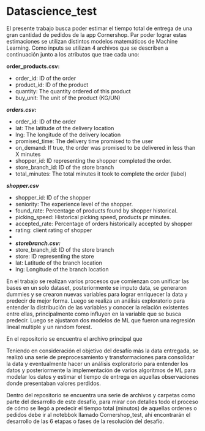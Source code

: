 # Datascience_test

El presente trabajo busca poder estimar el tiempo total de entrega de una gran cantidad de pedidos de la app Cornershop. Par poder lograr estas estimaciones se utilizan distintos modelos matemáticos de Machine Learning. Como inputs se utilizan 4 archivos que se describen a continuación junto a los atributos que trae cada uno:

**order_products.csv:**
- order_id: ID of the order
- product_id: ID of the product
- quantity: The quantity ordered of this product
- buy_unit: The unit of the product (KG/UN)

***orders.csv:***
- order_id: ID of the order
- lat: The latitude of the delivery location
- lng: The longitude of the delivery location
- promised_time: The delivery time promised to the user
- on_demand: If true, the order was promised to be delivered in less than X minutes
- shopper_id: ID representing the shopper completed the order.
- store_branch_id: ID of the store branch
- total_minutes: The total minutes it took to complete the order (label)

***shopper.csv***
- shopper_id: ID of the shopper
- seniority: The experience level of the shopper.
- found_rate: Percentage of products found by shopper historical.
- picking_speed: Historical picking speed, products pr minutes.
- accepted_rate: Percentage of orders historically accepted by shopper
- rating: client rating of shopper
- 
- ***storebranch.csv:***
- store_branch_id: ID of the store branch
- store: ID representing the store
- lat: Latitude of the branch location
- lng: Longitude of the branch location

En el trabajo se realizan varios procesos que comienzan con unificar las bases en un solo dataset, posteriormente se imputo data, se generaron dummies y se crearon nuevas variables para lograr enriquecer la data y predecir de mejor forma. Luego  se realiza un análisis exploratorio para entender la distribución de las variables y conocer la relación existentes entre ellas, principalmente como influyen en la variable que se busca predecir. Luego se ajustaron dos modelos de ML que fueron una regresión lineal multiple y un random forest.

En el repositorio se encuentra el archivo principal que 



Teniendo en consideración el objetivo del desafío más la data entregada, se realizó una serie de preprocesamiento y transformaciones para consolidar la data y eventualmente hacer un análisis exploratorio para entender los datos y posteriormente la implementación de varios algoritmos de ML para modelar los datos y estimar el tiempo de entrega en aquellas observaciones donde presentaban valores perdidos.

Dentro del repositorio se encuentra una serie de archivos y carpetas como parte del desarrollo de este desafío, para mirar con detalles todo el proceso de cómo se llegó a predecir el tiempo total (minutos) de aquellas ordenes o pedidos debe ir al notebbok llamado Cornershop_test, ahí encontrarán el desarrollo de las 6 etapas o fases de la resolución del desafío.
